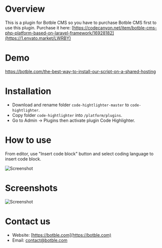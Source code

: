 # Overview
This is a plugin for Botble CMS so you have to purchase Botble CMS first to use this plugin.
Purchase it here: [https://codecanyon.net/item/botble-cms-php-platform-based-on-laravel-framework/16928182](https://1.envato.market/LWRBY)

# Demo

https://botble.com/the-best-way-to-install-our-script-on-a-shared-hosting

# Installation
- Download and rename folder `code-hightlighter-master` to `code-hightlighter`.
- Copy folder `code-hightlighter` into `/platform/plugins`.
- Go to Admin -> Plugins then activate plugin Code Highlighter.

# How to use
From editor, use "Insert code block" button and select coding language to insert code block.
  
![Screenshot](https://live.staticflickr.com/65535/51956222710_5c1a82fcff_b.jpg)

# Screenshots

![Screenshot](https://live.staticflickr.com/65535/51956219890_2fc5520d48_b.jpg)

# Contact us
- Website: [https://botble.com](https://botble.com)
- Email: [contact@botble.com](mailto:contact@botble.com)

